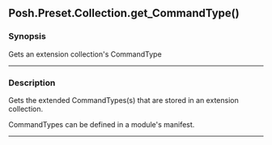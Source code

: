 Posh.Preset.Collection.get_CommandType()
----------------------------------------




### Synopsis
Gets an extension collection's CommandType



---


### Description

Gets the extended CommandTypes(s) that are stored in an extension collection.

CommandTypes can be defined in a module's manifest.



---
